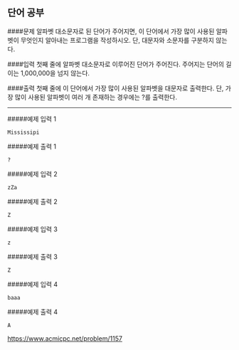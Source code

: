 단어 공부
----------
####문제
알파벳 대소문자로 된 단어가 주어지면, 이 단어에서 가장 많이 사용된 알파벳이 무엇인지 알아내는 프로그램을 작성하시오. 단, 대문자와 소문자를 구분하지 않는다.

####입력
첫째 줄에 알파벳 대소문자로 이루어진 단어가 주어진다. 주어지는 단어의 길이는 1,000,000을 넘지 않는다. 

####출력
첫째 줄에 이 단어에서 가장 많이 사용된 알파벳을 대문자로 출력한다. 단, 가장 많이 사용된 알파벳이 여러 개 존재하는 경우에는 ?를 출력한다.

***
#####예제 입력 1
```
Mississipi
```
#####예제 출력 1
```
?
```
#####예제 입력 2
```
zZa
```
#####예제 출력 2
```
Z
```
#####예제 입력 3
```
z
```
#####예제 출력 3
```
Z
```
#####예제 입력 4
```
baaa
```
#####예제 출력 4
```
A
```

<https://www.acmicpc.net/problem/1157>
